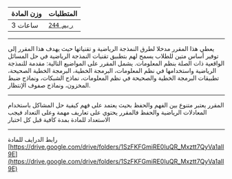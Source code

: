 | وزن المادة | المتطلبات |  
|---|---|  
| 3 ساعات | [`ريض 244`](https://infosystems.blog/plan-study/course/MATH-244)|

---

<!-- start -->

يعطي هذا المقرر مدخلا لطرق النمذجة الرياضية و تقنياتها حيث يهدف هذا المقرر إلى توفير أساس متين للطلاب يسمح لهم بتطبيق
تقنيات النمذجة الرياضية في حل المسائل الواقعية ذات الصلة بنظم المعلومات. يشمل المقرر على المواضيع التالية: مقدمة للنمذجة
الرياضية واستخدامها في نظم المعلومات، البرمجة الخطية، البرمجة الخطية الصحيحة، تطبيقات البرمجة الخطية والصحيحة في نظم
المعلومات، نماذج الشبكات، ونماذج ضبط المخزون، ونماذج صفوف الإنتظار.

---
المقرر يعتبر متنوع بين الفهم والحفظ بحيث يعتمد على فهم كيفية حل المشاكل باستخدام المعادلات الرياضية والحفظ فالمقرر يحتوي
على تعاريف مهمة وعلى التعداد فيجب الاستعداد للمادة بمدة كافية قبل كل اختبار

---
رابط الدرايف للمادة
[https://drive.google.com/drive/folders/1SzFKFGmiRE0IuQR_Mxztt7QyVa1aIl9E](https://drive.google.com/drive/folders/1SzFKFGmiRE0IuQR_Mxztt7QyVa1aIl9E)
